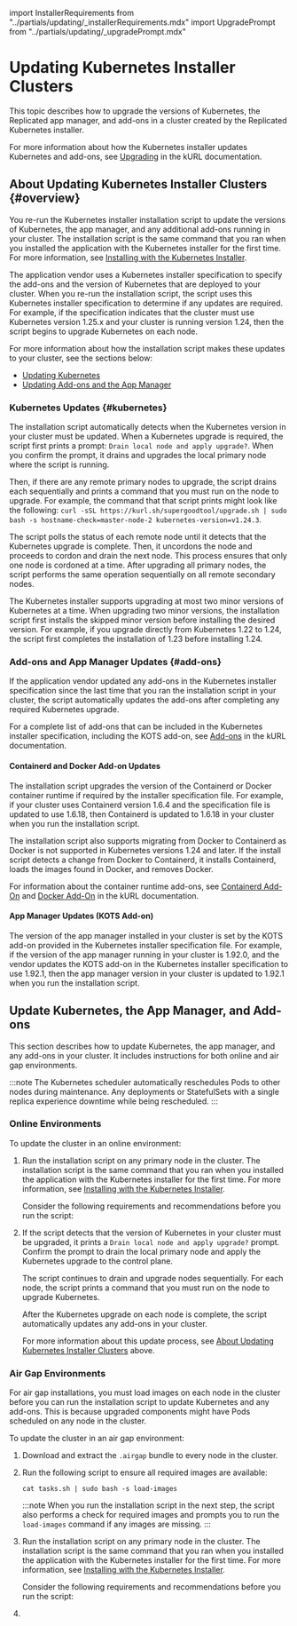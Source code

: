 import InstallerRequirements from "../partials/updating/_installerRequirements.mdx"
import UpgradePrompt from "../partials/updating/_upgradePrompt.mdx"

# Updating Kubernetes Installer Clusters

This topic describes how to upgrade the versions of Kubernetes, the Replicated app manager, and add-ons in a cluster created by the Replicated Kubernetes installer.

For more information about how the Kubernetes installer updates Kubernetes and add-ons, see [Upgrading](https://kurl.sh/docs/install-with-kurl/upgrading) in the kURL documentation.

## About Updating Kubernetes Installer Clusters {#overview}

You re-run the Kubernetes installer installation script to update the versions of Kubernetes, the app manager, and any additional add-ons running in your cluster. The installation script is the same command that you ran when you installed the application with the Kubernetes installer for the first time. For more information, see [Installing with the Kubernetes Installer](installing-embedded-cluster).

The application vendor uses a Kubernetes installer specification to specify the add-ons and the version of Kubernetes that are deployed to your cluster. When you re-run the installation script, the script uses this Kubernetes installer specification to determine if any updates are required. For example, if the specification indicates that the cluster must use Kubernetes version 1.25.x and your cluster is running version 1.24, then the script begins to upgrade Kubernetes on each node. 

For more information about how the installation script makes these updates to your cluster, see the sections below:
* [Updating Kubernetes](#kubernetes)
* [Updating Add-ons and the App Manager](#add-ons)

### Kubernetes Updates {#kubernetes}

The installation script automatically detects when the Kubernetes version in your cluster must be updated. When a Kubernetes upgrade is required, the script first prints a prompt: `Drain local node and apply upgrade?`. When you confirm the prompt, it drains and upgrades the local primary node where the script is running.

Then, if there are any remote primary nodes to upgrade, the script drains each sequentially and prints a command that you must run on the node to upgrade. For example, the command that that script prints might look like the following: `curl -sSL https://kurl.sh/supergoodtool/upgrade.sh | sudo bash -s hostname-check=master-node-2 kubernetes-version=v1.24.3`.

The script polls the status of each remote node until it detects that the Kubernetes upgrade is complete. Then, it uncordons the node and proceeds to cordon and drain the next node. This process ensures that only one node is cordoned at a time. After upgrading all primary nodes, the script performs the same operation sequentially on all remote secondary nodes.

The Kubernetes installer supports upgrading at most two minor versions of Kubernetes at a time. When upgrading two minor versions, the installation script first installs the skipped minor version before installing the desired version. For example, if you upgrade directly from Kubernetes 1.22 to 1.24, the script first completes the installation of 1.23 before installing 1.24.

### Add-ons and App Manager Updates {#add-ons}

If the application vendor updated any add-ons in the Kubernetes installer specification since the last time that you ran the installation script in your cluster, the script automatically updates the add-ons after completing any required Kubernetes upgrade.

For a complete list of add-ons that can be included in the Kubernetes installer specification, including the KOTS add-on, see [Add-ons](https://kurl.sh/docs/add-ons/antrea) in the kURL documentation.

#### Containerd and Docker Add-on Updates

The installation script upgrades the version of the Containerd or Docker container runtime if required by the installer specification file. For example, if your cluster uses Containerd version 1.6.4 and the specification file is updated to use 1.6.18, then Containerd is updated to 1.6.18 in your cluster when you run the installation script.

The installation script also supports migrating from Docker to Containerd as Docker is not supported in Kubernetes versions 1.24 and later. If the install script detects a change from Docker to Containerd, it installs Containerd, loads the images found in Docker, and removes Docker.

For information about the container runtime add-ons, see [Containerd Add-On](https://kurl.sh/docs/add-ons/containerd) and [Docker Add-On](https://kurl.sh/docs/add-ons/docker) in the kURL documentation.

#### App Manager Updates (KOTS Add-on)

The version of the app manager installed in your cluster is set by the KOTS add-on provided in the Kubernetes installer specification file. For example, if the version of the app manager running in your cluster is 1.92.0, and the vendor updates the KOTS add-on in the Kubernetes installer specification to use 1.92.1, then the app manager version in your cluster is updated to 1.92.1 when you run the installation script.
## Update Kubernetes, the App Manager, and Add-ons

This section describes how to update Kubernetes, the app manager, and any add-ons in your cluster. It includes instructions for both online and air gap environments.

:::note
The Kubernetes scheduler automatically reschedules Pods to other nodes during maintenance. Any deployments or StatefulSets with a single replica experience downtime while being rescheduled.
:::
### Online Environments

To update the cluster in an online environment:

1. Run the installation script on any primary node in the cluster. The installation script is the same command that you ran when you installed the application with the Kubernetes installer for the first time. For more information, see [Installing with the Kubernetes Installer](installing-embedded-cluster).

   Consider the following requirements and recommendations before you run the script:

   <InstallerRequirements/>

1. If the script detects that the version of Kubernetes in your cluster must be upgraded, it prints a `Drain local node and apply upgrade?` prompt. Confirm the prompt to drain the local primary node and apply the Kubernetes upgrade to the control plane.

   The script continues to drain and upgrade nodes sequentially. For each node, the script prints a command that you must run on the node to upgrade Kubernetes. 

   After the Kubernetes upgrade on each node is complete, the script automatically updates any add-ons in your cluster.

   For more information about this update process, see [About Updating Kubernetes Installer Clusters](#overview) above.
   

### Air Gap Environments

For air gap installations, you must load images on each node in the cluster before you can run the installation script to update Kubernetes and any add-ons. This is because upgraded components might have Pods scheduled on any node in the cluster. 

To update the cluster in an air gap environment:

1. Download and extract the `.airgap` bundle to every node in the cluster.

1. Run the following script to ensure all required images are available:

   ```
   cat tasks.sh | sudo bash -s load-images
   ```

   :::note
   When you run the installation script in the next step, the script also performs a check for required images and prompts you to run the `load-images` command if any images are missing.
   :::

1. Run the installation script on any primary node in the cluster. The installation script is the same command that you ran when you installed the application with the Kubernetes installer for the first time. For more information, see [Installing with the Kubernetes Installer](installing-embedded-cluster).

   Consider the following requirements and recommendations before you run the script:

   <InstallerRequirements/>

1. <UpgradePrompt/>

